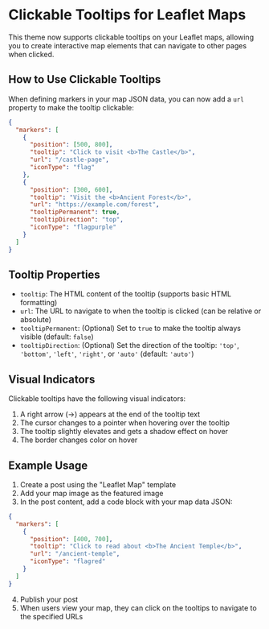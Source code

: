# Clickable Tooltips for Leaflet Maps

This theme now supports clickable tooltips on your Leaflet maps, allowing you to create interactive map elements that can navigate to other pages when clicked.

## How to Use Clickable Tooltips

When defining markers in your map JSON data, you can now add a `url` property to make the tooltip clickable:

```json
{
  "markers": [
    {
      "position": [500, 800],
      "tooltip": "Click to visit <b>The Castle</b>",
      "url": "/castle-page",
      "iconType": "flag"
    },
    {
      "position": [300, 600],
      "tooltip": "Visit the <b>Ancient Forest</b>",
      "url": "https://example.com/forest",
      "tooltipPermanent": true,
      "tooltipDirection": "top",
      "iconType": "flagpurple"
    }
  ]
}
```

## Tooltip Properties

- `tooltip`: The HTML content of the tooltip (supports basic HTML formatting)
- `url`: The URL to navigate to when the tooltip is clicked (can be relative or absolute)
- `tooltipPermanent`: (Optional) Set to `true` to make the tooltip always visible (default: `false`)
- `tooltipDirection`: (Optional) Set the direction of the tooltip: `'top'`, `'bottom'`, `'left'`, `'right'`, or `'auto'` (default: `'auto'`)

## Visual Indicators

Clickable tooltips have the following visual indicators:

1. A right arrow (→) appears at the end of the tooltip text
2. The cursor changes to a pointer when hovering over the tooltip
3. The tooltip slightly elevates and gets a shadow effect on hover
4. The border changes color on hover

## Example Usage

1. Create a post using the "Leaflet Map" template
2. Add your map image as the featured image
3. In the post content, add a code block with your map data JSON:

```json
{
  "markers": [
    {
      "position": [400, 700],
      "tooltip": "Click to read about <b>The Ancient Temple</b>",
      "url": "/ancient-temple",
      "iconType": "flagred"
    }
  ]
}
```

4. Publish your post
5. When users view your map, they can click on the tooltips to navigate to the specified URLs


